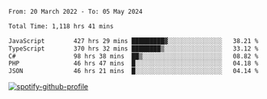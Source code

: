<!--START_SECTION:waka-->

```txt
From: 20 March 2022 - To: 05 May 2024

Total Time: 1,118 hrs 41 mins

JavaScript        427 hrs 29 mins █████████▓░░░░░░░░░░░░░░░   38.21 %
TypeScript        370 hrs 32 mins ████████▒░░░░░░░░░░░░░░░░   33.12 %
C#                98 hrs 38 mins  ██▒░░░░░░░░░░░░░░░░░░░░░░   08.82 %
PHP               46 hrs 47 mins  █░░░░░░░░░░░░░░░░░░░░░░░░   04.18 %
JSON              46 hrs 21 mins  █░░░░░░░░░░░░░░░░░░░░░░░░   04.14 %
```

<!--END_SECTION:waka-->
[![spotify-github-profile](https://spotify-github-profile.vercel.app/api/view?uid=c00zprrvy9xiloa9qnco3hmng&cover_image=true&theme=novatorem&show_offline=false&background_color=121212&bar_color=53b14f&bar_color_cover=false)](https://spotify-github-profile.vercel.app/api/view?uid=c00zprrvy9xiloa9qnco3hmng&redirect=true)



